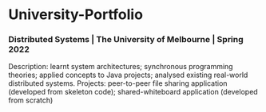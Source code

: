 # University-Portfolio

### Distributed Systems | The University of Melbourne | Spring 2022
Description: learnt system architectures; synchronous programming theories; applied concepts to Java projects; analysed existing real-world distributed systems.
Projects: peer-to-peer file sharing application (developed from skeleton code); shared-whiteboard application (developed from scratch)
